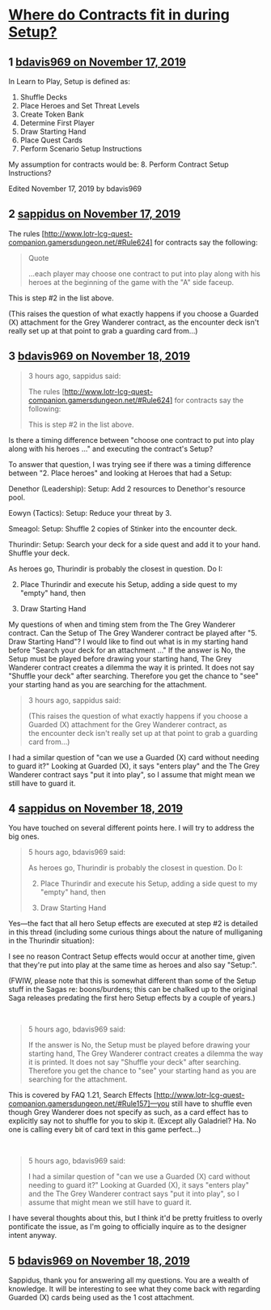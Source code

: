 # [Where do Contracts fit in during Setup?](https://community.fantasyflightgames.com/topic/302415-where-do-contracts-fit-in-during-setup/)

## 1 [bdavis969 on November 17, 2019](https://community.fantasyflightgames.com/topic/302415-where-do-contracts-fit-in-during-setup/?do=findComment&comment=3830898)

In Learn to Play, Setup is defined as:
1. Shuffle Decks
2. Place Heroes and Set Threat Levels
3. Create Token Bank
4. Determine First Player
5. Draw Starting Hand
6. Place Quest Cards
7. Perform Scenario Setup Instructions

My assumption for contracts would be: 8. Perform Contract Setup Instructions?

Edited November 17, 2019 by bdavis969

## 2 [sappidus on November 17, 2019](https://community.fantasyflightgames.com/topic/302415-where-do-contracts-fit-in-during-setup/?do=findComment&comment=3830951)

The rules [http://www.lotr-lcg-quest-companion.gamersdungeon.net/#Rule624] for contracts say the following:

> Quote
> 
> …each player may choose one contract to put into play along with his heroes at the beginning of the game with the "A" side faceup.

This is step #2 in the list above.

(This raises the question of what exactly happens if you choose a Guarded (X) attachment for the Grey Wanderer contract, as the encounter deck isn't really set up at that point to grab a guarding card from…)

## 3 [bdavis969 on November 18, 2019](https://community.fantasyflightgames.com/topic/302415-where-do-contracts-fit-in-during-setup/?do=findComment&comment=3831041)

> 3 hours ago, sappidus said:
> 
> The rules [http://www.lotr-lcg-quest-companion.gamersdungeon.net/#Rule624] for contracts say the following:
> 
> This is step #2 in the list above.

Is there a timing difference between "choose one contract to put into play along with his heroes ..." and executing the contract's Setup?

To answer that question, I was trying see if there was a timing difference between "2. Place heroes" and looking at Heroes that had a Setup:

Denethor (Leadership): Setup: Add 2 resources to Denethor's resource pool.

Eowyn (Tactics): Setup: Reduce your threat by 3.

Smeagol: Setup: Shuffle 2 copies of Stinker into the encounter deck.

Thurindir: Setup: Search your deck for a side quest and add it to your hand. Shuffle your deck.

As heroes go, Thurindir is probably the closest in question. Do I:

2) Place Thurindir and execute his Setup, adding a side quest to my "empty" hand, then

5) Draw Starting Hand

My questions of when and timing stem from the The Grey Wanderer contract. Can the Setup of The Grey Wanderer contract be played after "5. Draw Starting Hand"? I would like to find out what is in my starting hand before "Search your deck for an attachment ..." If the answer is No, the Setup must be played before drawing your starting hand, The Grey Wanderer contract creates a dilemma the way it is printed. It does not say "Shuffle your deck" after searching. Therefore you get the chance to "see" your starting hand as you are searching for the attachment.

> 3 hours ago, sappidus said:
> 
> (This raises the question of what exactly happens if you choose a Guarded (X) attachment for the Grey Wanderer contract, as the encounter deck isn't really set up at that point to grab a guarding card from…)

I had a similar question of "can we use a Guarded (X) card without needing to guard it?" Looking at Guarded (X), it says "enters play" and the The Grey Wanderer contract says "put it into play", so I assume that might mean we still have to guard it.

## 4 [sappidus on November 18, 2019](https://community.fantasyflightgames.com/topic/302415-where-do-contracts-fit-in-during-setup/?do=findComment&comment=3831179)

You have touched on several different points here. I will try to address the big ones.

> 5 hours ago, bdavis969 said:
> 
> As heroes go, Thurindir is probably the closest in question. Do I:
> 
> 2) Place Thurindir and execute his Setup, adding a side quest to my "empty" hand, then
> 
> 5) Draw Starting Hand

Yes—the fact that all hero Setup effects are executed at step #2 is detailed in this thread (including some curious things about the nature of mulliganing in the Thurindir situation):

I see no reason Contract Setup effects would occur at another time, given that they're put into play at the same time as heroes and also say "Setup:".

(FWIW, please note that this is somewhat different than some of the Setup stuff in the Sagas re: boons/burdens; this can be chalked up to the original Saga releases predating the first hero Setup effects by a couple of years.)

 

> 5 hours ago, bdavis969 said:
> 
> If the answer is No, the Setup must be played before drawing your starting hand, The Grey Wanderer contract creates a dilemma the way it is printed. It does not say "Shuffle your deck" after searching. Therefore you get the chance to "see" your starting hand as you are searching for the attachment.

This is covered by FAQ 1.21, Search Effects [http://www.lotr-lcg-quest-companion.gamersdungeon.net/#Rule157]—you still have to shuffle even though Grey Wanderer does not specify as such, as a card effect has to explicitly say not to shuffle for you to skip it. (Except ally Galadriel? Ha. No one is calling every bit of card text in this game perfect…)

 

> 5 hours ago, bdavis969 said:
> 
> I had a similar question of "can we use a Guarded (X) card without needing to guard it?" Looking at Guarded (X), it says "enters play" and the The Grey Wanderer contract says "put it into play", so I assume that might mean we still have to guard it.

I have several thoughts about this, but I think it'd be pretty fruitless to overly pontificate the issue, as I'm going to officially inquire as to the designer intent anyway.

## 5 [bdavis969 on November 18, 2019](https://community.fantasyflightgames.com/topic/302415-where-do-contracts-fit-in-during-setup/?do=findComment&comment=3831219)

Sappidus, thank you for answering all my questions. You are a wealth of knowledge. It will be interesting to see what they come back with regarding Guarded (X) cards being used as the 1 cost attachment.

